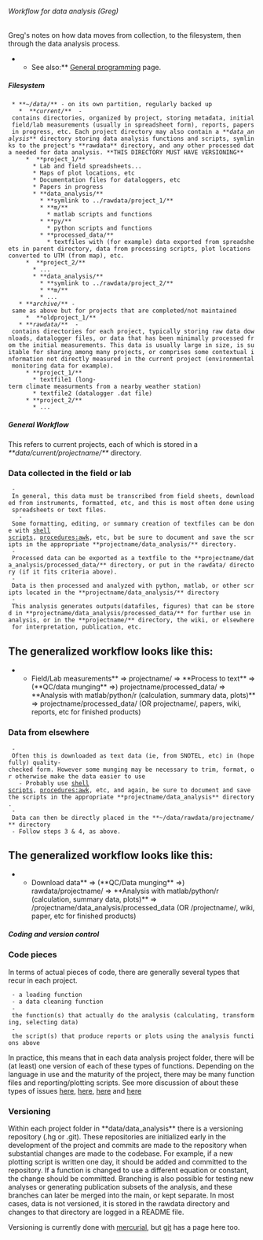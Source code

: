 ###### Workflow for data analysis (Greg)

Greg's notes on how data moves from collection, to the filesystem, then
through the data analysis process.

-   -   See also:\*\* [General
        programming](programming "wikilink") page.

##### Filesystem

` * **`*`~/data/`*`** - on its own partition, regularly backed up`\
`   *  **`*`current/`*`**  - contains directories, organized by project, storing metadata, initial field/lab measurements (usually in spreadsheet form), reports, papers in progress, etc. Each project directory may also contain a `*`**data_analysis**`*` directory storing data analysis functions and scripts, symlinks to the project's **rawdata** directory, and any other processed data needed for data analysis. **THIS DIRECTORY MUST HAVE VERSIONING**`\
`     *  **project_1/**`\
`       * Lab and field spreadsheets...`\
`       * Maps of plot locations, etc`\
`       * Documentation files for dataloggers, etc`\
`       * Papers in progress`\
`       * **data_analysis/**`\
`         * **symlink to ../rawdata/project_1/**`\
`         * **m/**`\
`           * matlab scripts and functions`\
`         * **py/**`\
`           * python scripts and functions`\
`         * **processed_data/**`\
`           * textfiles with (for example) data exported from spreadsheets in parent directory, data from processing scripts, plot locations converted to UTM (from map), etc.`\
`     *  **project_2/**`\
`       * ...`\
`       * **data_analysis/**`\
`         * **symlink to ../rawdata/project_2/**`\
`         * **m/**`\
`         * ...`\
`   * **`*`archive/`*`** - same as above but for projects that are completed/not maintained`\
`     *  **oldproject_1/**`\
`   * **`*`rawdata/`*`**  - contains directories for each project, typically storing raw data downloads, datalogger files, or data that has been minimally processed from the initial measurements. This data is usually large in size, is suitable for sharing among many projects, or comprises some contextual information not directly measured in the current project (environmental monitoring data for example).`\
`     * **project_1/**`\
`       * textfile1 (long-term climate measurments from a nearby weather station)`\
`       * textfile2 (datalogger .dat file)`\
`     * **project_2/**`\
`       * ...`

##### General Workflow

This refers to current projects, each of which is stored in a
*\*\*data/current/projectname/\*\** directory.

### Data collected in the field or lab

` - In general, this data must be transcribed from field sheets, downloaded from instruments, formatted, etc, and this is most often done using spreadsheets or text files. `\
`   - Some formatting, editing, or summary creation of textfiles can be done with `[`shell`
`scripts`](procedures:shellscripts "wikilink")`, `[`procedures:awk`](procedures:awk "wikilink")`, etc, but be sure to document and save the scripts in the appropriate **projectname/data_analysis/** directory.`\
` - Processed data can be exported as a textfile to the **projectname/data_analysis/processed_data/** directory, or put in the rawdata/ directory (if it fits criteria above).`\
` - Data is then processed and analyzed with python, matlab, or other scripts located in the **projectname/data_analysis/** directory`\
` - This analysis generates outputs(datafiles, figures) that can be stored in **projectname/data_analysis/processed_data/** for further use in analysis, or in the **projectname/** directory, the wiki, or elsewhere for interpretation, publication, etc.`

The generalized workflow looks like this:
-----------------------------------------

-   -   Field/Lab measurements\*\* =&gt; projectname/ =&gt; \*\*Process
        to text\*\* =&gt; (\*\*QC/data munging\*\* =&gt;)
        projectname/processed\_data/ =&gt; \*\*Analysis with
        matlab/python/r (calculation, summary data, plots)\*\* =&gt;
        projectname/processed\_data/ (OR projectname/, papers, wiki,
        reports, etc for finished products)

### Data from elsewhere

` - Often this is downloaded as text data (ie, from SNOTEL, etc) in (hopefully) quality-checked form. However some munging may be necessary to trim, format, or otherwise make the data easier to use `\
`   - Probably use `[`shell`
`scripts`](procedures:shellscripts "wikilink")`, `[`procedures:awk`](procedures:awk "wikilink")`, etc, and again, be sure to document and save the scripts in the appropriate **projectname/data_analysis** directory.`\
` - Data can then be directly placed in the **~/data/rawdata/projectname/** directory`\
` - Follow steps 3 & 4, as above.`

The generalized workflow looks like this:
-----------------------------------------

-   -   Download data\*\* =&gt; (\*\*QC/Data munging\*\* =&gt;)
        rawdata/projectname/ =&gt; \*\*Analysis with matlab/python/r
        (calculation, summary data, plots)\*\* =&gt;
        /projectname/data\_analysis/processed\_data (OR /projectname/,
        wiki, paper, etc for finished products)

##### Coding and version control

### Code pieces

In terms of actual pieces of code, there are generally several types
that recur in each project.

` - a loading function`\
` - a data cleaning function`\
` - the function(s) that actually do the analysis (calculating, transforming, selecting data)`\
` - the script(s) that produce reports or plots using the analysis functions above`

In practice, this means that in each data analysis project folder, there
will be (at least) one version of each of these types of functions.
Depending on the language in use and the maturity of the project, there
may be many function files and reporting/plotting scripts. See more
discussion of about these types of issues
[here](http://stackoverflow.com/a/1434424 "wikilink"),
[here](http://stackoverflow.com/q/1266279 "wikilink"),
[here](http://stackoverflow.com/q/2295389 "wikilink") and
[here](http://stackoverflow.com/q/2295389 "wikilink")

### Versioning

Within each project folder in \*\*data/data\_analysis\*\* there is a
versioning repository (.hg or .git). These repositories are initialized
early in the development of the project and commits are made to the
repository when substantial changes are made to the codebase. For
example, if a new plotting script is written one day, it should be added
and committed to the repository. If a function is changed to use a
different equation or constant, the change should be committed.
Branching is also possible for testing new analyses or generating
publication subsets of the analysis, and these branches can later be
merged into the main, or kept separate. In most cases, data is not
versioned, it is stored in the rawdata directory and changes to that
directory are logged in a README file.

Versioning is currently done with
[mercurial](procedures:mercurial "wikilink"), but
[git](procedures:git "wikilink") has a page here too.
